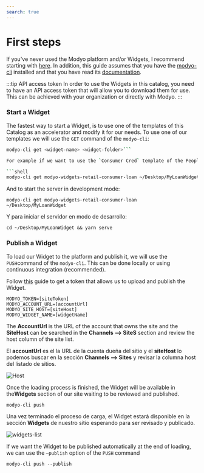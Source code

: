 ```yaml
---
search: true
---
```


# First steps

 If you've never used the Modyo platform and/or Widgets, I recommend starting with [here](/platform/). In addition, this guide assumes that you have the [modyo-cli](/platform/channels/widgets.md#modyo-cli) installed and that you have read its [documentation](/platform/channels/widgets.md#modyo-cli).

:::tip API
access token In order to use the Widgets in this catalog, you need to have an API access token that will allow you to download them for use. This can be achieved with your organization or directly with Modyo.
:::

### Start a Widget

The fastest way to start a Widget, is to use one of the templates of this Catalog as an accelerator and modify it for our needs. To use one of our templates we will use the `GET` command of the `modyo-cli`:

```bash
modyo-cli get <widget-name> <widget-folder>```

For example if we want to use the `Consumer Cred` template of the People Banking the command would be as follows:

```shell
modyo-cli get modyo-widgets-retail-consumer-loan ~/Desktop/MyLoanWidget
```

And to start the server in development mode:

```shell
modyo-cli get modyo-widgets-retail-consumer-loan ~/Desktop/MyLoanWidget
```

Y para iniciar el servidor en modo de desarrollo:

```shell
cd ~/Desktop/MyLoanWidget && yarn serve
```

### Publish a Widget

To load our Widget to the platform and publish it, we will use the `PUSH`command of the `modyo-cli`. This can be done locally or using continuous integration (recommended).

Follow [this](/es/widgets/guides/ci-cd.html) guide to get a token that allows us to upload and publish the Widget.

```shell
MODYO_TOKEN=[siteToken]
MODYO_ACCOUNT_URL=[accountUrl]
MODYO_SITE_HOST=[siteHost]
MODYO_WIDGET_NAME=[widgetName]
```

The **AccountUrl** is the URL of the account that owns the site and the **SiteHost** can be searched in the **Channels —> SiteS** section and review the host column of the site list.

El **accountUrl** es el la URL de la cuenta dueña del sitio y el **siteHost** lo podemos buscar en la sección **Channels --> Sites** y revisar la columna host del listado de sitios.

![Host](/assets/img/widgets/host.png)

Once the loading process is finished, the Widget will be available in the**Widgets** section of our site waiting to be reviewed and published.

```shell
modyo-cli push
```

Una vez terminado el proceso de carga, el Widget estará disponible en la sección **Widgets** de nuestro sitio esperando para ser revisado y publicado.

![widgets-list](/assets/img/widgets/widgets_list.png)

If we want the Widget to be published automatically at the end of loading, we can use the `—publish` option of the `PUSH` command

```shell
modyo-cli push --publish
```

